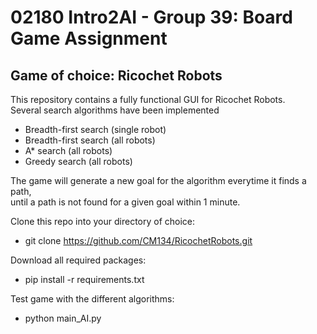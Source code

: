 # 02180 Intro2AI - Group 39: Board Game Assignment
## Game of choice: Ricochet Robots
This repository contains a fully functional GUI for Ricochet Robots.\
Several search algorithms have been implemented
- Breadth-first search (single robot)
- Breadth-first search (all robots)
- A* search (all robots)
- Greedy search (all robots)

The game will generate a new goal for the algorithm everytime it finds a path,\
until a path is not found for a given goal within 1 minute.

Clone this repo into your directory of choice:
- git clone https://github.com/CM134/RicochetRobots.git

Download all required packages:
- pip install -r requirements.txt

Test game with the different algorithms:
- python main_AI.py